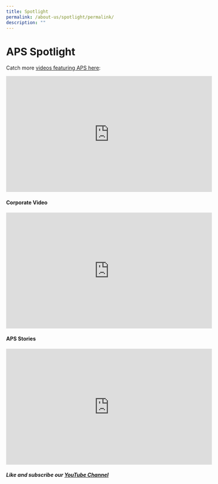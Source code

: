 ```yaml
---
title: Spotlight
permalink: /about-us/spotlight/permalink/
description: ""
---
```

APS Spotlight
=============

Catch more&nbsp;[videos featuring APS here](https://youtube.com/playlist?list=PLzyzUNYhGjzU3p0nDHeRcPouqllRooBvV):

<iframe width="560" height="315" src="https://www.youtube.com/embed/Dbu3egnwCEM?list=PLzyzUNYhGjzU3p0nDHeRcPouqllRooBvV" title="CNA | Don't Call Us Beaten | E04: Teen Spirit" frameborder="0" allow="accelerometer; autoplay; clipboard-write; encrypted-media; gyroscope; picture-in-picture" allowfullscreen=""></iframe>

#### Corporate Video

<iframe width="560" height="315" src="https://www.youtube.com/embed/IpH_2NFobZU?list=PLzyzUNYhGjzUKF2ix1kzUxRQpQdfanAFH" title="APS Corporate Video 2017" frameborder="0" allow="accelerometer; autoplay; clipboard-write; encrypted-media; gyroscope; picture-in-picture" allowfullscreen=""></iframe>


#### APS Stories

<iframe allowfullscreen="" allow="accelerometer; autoplay; clipboard-write; encrypted-media; gyroscope; picture-in-picture; web-share" frameborder="0" title="YouTube video player" src="https://www.youtube.com/embed/videoseries?list=PLzyzUNYhGjzVo6hZkoyPp5nDdfivCVlta" height="315" width="560"></iframe>

##### Like and subscribe our [YouTube Channel](https://www.youtube.com/channel/UCELGcRS7xPL_wnSdZqr2Hcg)
